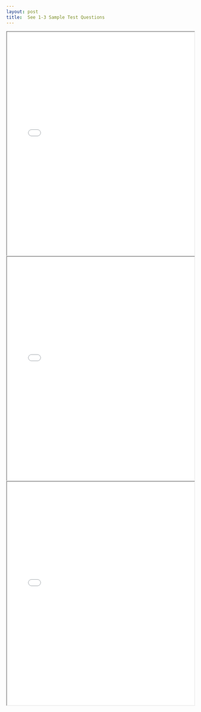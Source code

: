 ```yaml
---
layout: post
title:  See 1-3 Sample Test Questions
--- 
```



<div class="pdf-container">
    <iframe src="/irs.ea/assets/misc/z-see1-sample-test-questions-2024.pdf" 
    height="600" width="100%" allowFullScreen="true">
    </iframe>
</div>


<div class="pdf-container">
    <iframe src="/irs.ea/assets/misc/z-see2-sample-test-questions-2024.pdf" 
    height="600" width="100%" allowFullScreen="true">
    </iframe>
</div>


<div class="pdf-container">
    <iframe src="/irs.ea/assets/misc/z-see3-sample-test-questions-2024.pdf" 
    height="600" width="100%" allowFullScreen="true">
    </iframe>
</div>
